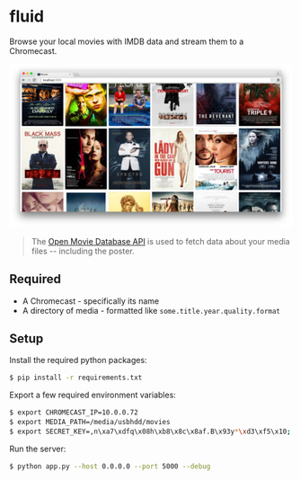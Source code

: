 fluid
===

Browse your local movies with IMDB data and stream them to a Chromecast.


![Fluid](app/static/images/sample.jpg)

> The [Open Movie Database API](http://www.omdbapi.com/) is used to fetch data
> about your media files -- including the poster.

## Required

- A Chromecast - specifically its name
- A directory of media  - formatted like `some.title.year.quality.format`

## Setup

Install the required python packages:
```bash
$ pip install -r requirements.txt
```

Export a few required environment variables:
```bash
$ export CHROMECAST_IP=10.0.0.72
$ export MEDIA_PATH=/media/usbhdd/movies
$ export SECRET_KEY=,n\xa7\xdfq\x08h\xb8\x8c\x8af.B\x93y*\xd3\xf5\x10;
```

Run the server:
```bash
$ python app.py --host 0.0.0.0 --port 5000 --debug
```
